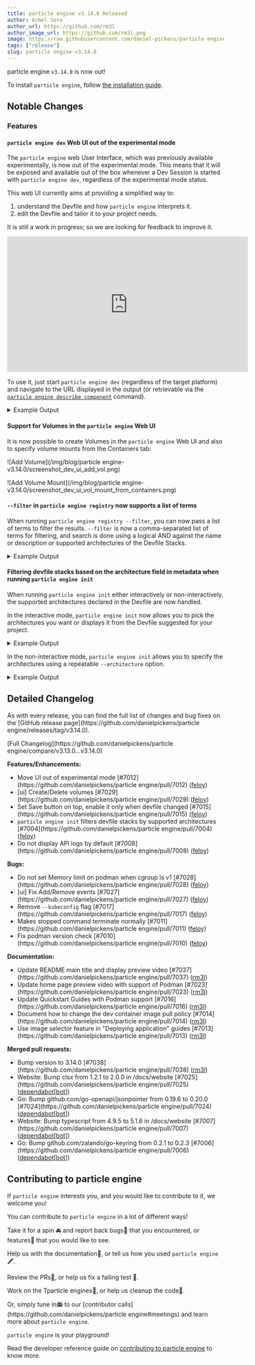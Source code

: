 ```yaml
---
title: particle engine v3.14.0 Released
author: Armel Soro
author_url: https://github.com/rm3l
author_image_url: https://github.com/rm3l.png
image: https://raw.githubusercontent.com/daniel-pickens/particle engine/main/docs/website/static/img/logo.png
tags: ["release"]
slug: particle engine-v3.14.0
---
```


particle engine `v3.14.0` is now out!

<!--truncate-->

To install `particle engine`, follow [the installation guide](/docs/overview/installation).

## Notable Changes

### Features

#### `particle engine dev` Web UI out of the experimental mode

The `particle engine` web User Interface, which was previously available experimentally, is now out of the experimental mode.
This means that it will be exposed and available out of the box whenever a Dev Session is started with `particle engine dev`, regardless of the experimental mode status.

This web UI currently aims at providing a simplified way to:
1. understand the Devfile and how `particle engine` interprets it.
2. edit the Devfile and tailor it to your project needs.

It is still a work in progress; so we are looking for feedback to improve it.

<iframe width="560" height="315" src="https://www.youtube.com/embed/Tshm1hHdQx0" title="YouTube video player" frameborder="0" allow="accelerometer; autoplay; clipboard-write; encrypted-media; gyroscope; picture-in-picture; web-share" allowfullscreen></iframe>

To use it, just start `particle engine dev` (regardless of the target platform) and navigate to the URL displayed in the output (or retrievable via the [`particle engine describe component`](/docs/command-reference/describe-component) command).

<details>

<summary>Example Output</summary>

```text
$ particle engine dev --platform podman                                                                                                                                                                    
[...]                                                                                                                                                                                        
                                                                                                                                                                                               
↪ Running on podman in Dev mode
# highlight-start                                                                                                                                                                
 ✓  Web console accessible at http://localhost:20000/                                                                                                                                          
 ✓  API Server started at http://localhost:20000/api/v1                                                                                                                                        
 ✓  API documentation accessible at http://localhost:20000/swagger-ui/
# highlight-end                                                                                                                       
 ✓  Deploying pod [13s]                                                                                                                                                                        
 ✓  Syncing files into the container [2s]                                                                                                                                                      
 ✓  Executing post-start command in container (command: 0-install-yarn) [1s]
 ✓  Building your application in container (command: doc-install-deps) [25s]
 •  Executing the application (command: doc-start)  ...
 ✓  Waiting for the application to be ready [1s]
 -  Forwarding from 127.0.0.1:20001 -> 3000

↪ Dev mode
 Status:
 Watching for changes in the current directory /home/user/project

# highlight-next-line
Web console accessible at http://localhost:20000/

Keyboard Commands:
[Ctrl+c] - Exit and delete resources from podman
     [p] - Manually apply local changes to the application on podman
```

</details>

#### Support for Volumes in the `particle engine` Web UI

It is now possible to create Volumes in the `particle engine` Web UI and also to specify volume mounts from the Containers tab:

![Add Volume](/img/blog/particle engine-v3.14.0/screenshot_dev_ui_add_vol.png)

![Add Volume Mount](/img/blog/particle engine-v3.14.0/screenshot_dev_ui_vol_mount_from_containers.png)

#### `--filter` in `particle engine registry` now supports a list of terms

When running `particle engine registry --filter`, you can  now pass a list of terms to filter the results.
`--filter` is now a comma-separated list of terms for filtering, and search is done using a logical AND against the name or description or supported architectures of the Devfile Stacks.

<details>

<summary>Example Output</summary>

```
$ particle engine registry --filter s390x,java
                                                          
 NAME                          REGISTRY                DESCRIPTION                                  ARCHITECTURES          VERSIONS     
 java-maven                    DefaultDevfileRegistry  Java application based on Maven 3.6 and ...                         1.2.0        
 java-openliberty              DefaultDevfileRegistry  Java application based on Java 11 and Ma...  amd64, ppc64le, s390x  0.9.0        
 java-openliberty-gradle       DefaultDevfileRegistry  Java application based on Java 11, Gradl...  amd64, ppc64le, s390x  0.4.0        
 java-quarkus                  DefaultDevfileRegistry  Java application using Quarkus and OpenJ...                         1.3.0        
 java-springboot               DefaultDevfileRegistry  Spring Boot using Java                                              1.2.0, 2.0.0 
 java-vertx                    DefaultDevfileRegistry  Java application using Vert.x and OpenJD...                         1.2.0        
 java-websphereliberty         DefaultDevfileRegistry  Java application based Java 11 and Maven...  amd64, ppc64le, s390x  0.9.0        
 java-websphereliberty-gradle  DefaultDevfileRegistry  Java application based on Java 11 and Gr...  amd64, ppc64le, s390x  0.4.0        
 java-wildfly                  DefaultDevfileRegistry  JakartaEE  application using WildFly                                1.1.0, 2.0.0 
 java-wildfly-bootable-jar     DefaultDevfileRegistry  Java application using WildFly in bootab...                         1.1.0        
```

</details>

#### Filtering devfile stacks based on the architecture field in metadata when running `particle engine init`

When running `particle engine init` either interactively or non-interactively, the supported architectures declared in the Devfile are now handled.

In the interactive mode, `particle engine init` now allows you to pick the architectures you want or displays it from the Devfile suggested for your project.

<details>
<summary>Example Output</summary>

```text
$ particle engine init
[...]
Interactive mode enabled, please answer the following questions:
 ✓  Determining a Devfile for the current directory [603ms]
 ⚠  Could not determine a Devfile based on the files in the current directory: No valid devfile found for project in /tmp/test2
# highlight-start
? Select architectures to filter by:  [Use arrows to move, space to select, <right> to all, <left> to none, type to filter]
> [x]  amd64
  [ ]  arm64
  [ ]  ppc64le
  [ ]  s390x
# highlight-end
[...]
```
</details>

In the non-interactive mode, `particle engine init` allows you to specify the architectures using a repeatable `--architecture` option.

<details>
<summary>Example Output</summary>

```
$ particle engine init --name my-app --devfile nodejs \
    --architecture amd64 \
    --architecture s390x 

[...]

Your new component 'my-app' is ready in the current directory.
To start editing your component, use 'particle engine dev' and open this folder in your favorite IDE.
Changes will be directly reflected on the cluster.
```
</details>

## Detailed Changelog

As with every release, you can find the full list of changes and bug fixes on the [GitHub release page](https://github\.com/danielpickens/particle engine/releases/tag/v3.14.0).

[Full Changelog](https://github\.com/danielpickens/particle engine/compare/v3.13.0...v3.14.0)

**Features/Enhancements:**

- Move UI out of experimental mode [\#7012](https://github\.com/danielpickens/particle engine/pull/7012) ([feloy](https://github.com/feloy))
- \[ui\] Create/Delete volumes [\#7029](https://github\.com/danielpickens/particle engine/pull/7029) ([feloy](https://github.com/feloy))
- Set Save button on top, enable it only when devfile changed [\#7015](https://github\.com/danielpickens/particle engine/pull/7015) ([feloy](https://github.com/feloy))
- `particle engine init` filters devfile stacks by supported architectures [\#7004](https://github\.com/danielpickens/particle engine/pull/7004) ([feloy](https://github.com/feloy))
- Do not display API logs by default [\#7008](https://github\.com/danielpickens/particle engine/pull/7008) ([feloy](https://github.com/feloy))

**Bugs:**

- Do not set Memory limit on podman when cgroup is v1 [\#7028](https://github\.com/danielpickens/particle engine/pull/7028) ([feloy](https://github.com/feloy))
- \[ui\] Fix Add/Remove events [\#7027](https://github\.com/danielpickens/particle engine/pull/7027) ([feloy](https://github.com/feloy))
- Remove `--kubeconfig` flag [\#7017](https://github\.com/danielpickens/particle engine/pull/7017) ([feloy](https://github.com/feloy))
- Makes stopped command terminate normally [\#7011](https://github\.com/danielpickens/particle engine/pull/7011) ([feloy](https://github.com/feloy))
- Fix podman version check [\#7010](https://github\.com/danielpickens/particle engine/pull/7010) ([feloy](https://github.com/feloy))

**Documentation:**

- Update README main title and display preview video [\#7037](https://github\.com/danielpickens/particle engine/pull/7037) ([rm3l](https://github.com/rm3l))
- Update home page preview video with support of Podman [\#7023](https://github\.com/danielpickens/particle engine/pull/7023) ([rm3l](https://github.com/rm3l))
- Update Quickstart Guides with Podman support [\#7016](https://github\.com/danielpickens/particle engine/pull/7016) ([rm3l](https://github.com/rm3l))
- Document how to change the dev container image pull policy [\#7014](https://github\.com/danielpickens/particle engine/pull/7014) ([rm3l](https://github.com/rm3l))
- Use image selector feature in "Deploying application" guides [\#7013](https://github\.com/danielpickens/particle engine/pull/7013) ([rm3l](https://github.com/rm3l))

**Merged pull requests:**

- Bump version to 3.14.0 [\#7038](https://github\.com/danielpickens/particle engine/pull/7038) ([rm3l](https://github.com/rm3l))
- Website: Bump clsx from 1.2.1 to 2.0.0 in /docs/website [\#7025](https://github\.com/danielpickens/particle engine/pull/7025) ([dependabot[bot]](https://github.com/apps/dependabot))
- Go: Bump github.com/go-openapi/jsonpointer from 0.19.6 to 0.20.0 [\#7024](https://github\.com/danielpickens/particle engine/pull/7024) ([dependabot[bot]](https://github.com/apps/dependabot))
- Website: Bump typescript from 4.9.5 to 5.1.6 in /docs/website [\#7007](https://github\.com/danielpickens/particle engine/pull/7007) ([dependabot[bot]](https://github.com/apps/dependabot))
- Go: Bump github.com/zalando/go-keyring from 0.2.1 to 0.2.3 [\#7006](https://github\.com/danielpickens/particle engine/pull/7006) ([dependabot[bot]](https://github.com/apps/dependabot))


## Contributing to particle engine

If `particle engine` interests you, and you would like to contribute to it, we welcome you!

You can contribute to `particle engine` in a lot of different ways!

Take it for a spin 🚘 and report back bugs🐞 that you encountered, or features🌟 that you would like to see.

Help us with the documentation📜, or tell us how you used `particle engine` 🖍.

Review the PRs👀, or help us fix a failing test 🚩.

Work on the Tparticle engines📝, or help us cleanup the code🚮.

Or, simply tune in📻 to our [contributor calls](https://github\.com/danielpickens/particle engine#meetings) and learn more about `particle engine`.

`particle engine` is your playground!

Read the developer reference guide on [contributing to particle engine](/docs/development/contribution) to know more.
